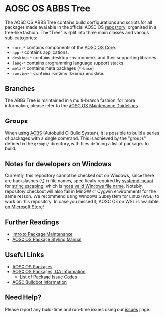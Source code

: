 AOSC OS ABBS Tree
=================

The AOSC OS ABBS Tree contains build configurations and scripts
for all packages made available in the official AOSC OS
[repository](https://repo.aosc.io), organised in a tree-like fashion. The "Tree"
is split into three main classes and various sub-categories:

- `core-*` contains components of the [AOSC OS Core](README.CORE.md).
- `app-*` contains applications.
- `desktop-*` contains desktop environments and their supporting libraries.
- `lang-*` contains programming language support stacks.
- `meta-*` contains meta packages (`*-base`).
- `runtime-*` contains runtime libraries and data.

Branches
--------

The ABBS Tree is maintained in a multi-branch fashion, for more information,
please refer to the [AOSC OS Maintenance Guidelines](https://wiki.aosc.io/developer/packaging/topic-based-maintenance-guideline).

Groups
------

When using [ACBS](https://github.com/AOSC-Dev/acbs) (Autobuild CI Build System),
it is possible to build a series of packages with a single command. This is
achieved by the "groups" defined in the `groups/` directory, with files defining
a list of packages to build.

Notes for developers on Windows
-------------------------------

Currently, this repository cannot be checked out on Windows, since there are
backslashes (`\`) in file names, specifically required by [systemd.mount](https://www.freedesktop.org/software/systemd/man/latest/systemd.mount.html#Description)
for [string escaping](https://www.freedesktop.org/software/systemd/man/latest/systemd.unit.html#String%20Escaping%20for%20Inclusion%20in%20Unit%20Names),
which is [not a valid Windows file name](https://learn.microsoft.com/windows/win32/fileio/naming-a-file#naming-conventions).
Notebly, repository checkout will also fail in MinGW or Cygwin environments
for the same reason. We recommend using Windows Subsystem for Linux (WSL) to
work on this repository. In case you missed it, AOSC OS on WSL is available
[on Microsoft Store](https://www.microsoft.com/store/apps/9NMDF21NV65Z)!

Further Readings
----------------

- [Intro to Package Maintenance](https://wiki.aosc.io/developer/packaging/basics)
- [AOSC OS Package Styling Manual](https://wiki.aosc.io/developer/packaging/package-styling-manual)

Useful Links
------------

- [AOSC OS Packages](https://packages.aosc.io/)
- [AOSC OS Packages, QA Information](https://packages.aosc.io/qa/)
    - [List of Package Issue Codes](https://wiki.aosc.io/developer/packaging/qa-issue-codes)
- [AOSC Buildbot Information](https://wiki.aosc.io/developer/infrastructure/buildbots)

Need Help?
----------

Please report any build-time and run-time issues using our
[issues](https://github.com/AOSC-Dev/aosc-os-abbs/issues) page.
